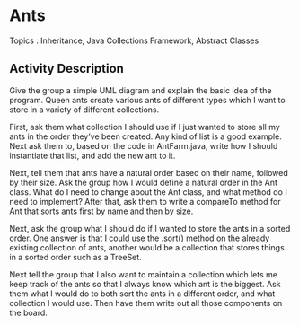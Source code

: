 # Ants
Topics : Inheritance, Java Collections Framework, Abstract Classes

## Activity Description 

Give the group a simple UML diagram and explain the basic idea of the program. Queen ants create various ants of different types which I want to store in a variety of different collections. 

First, ask them what collection I should use if I just wanted to store all my ants in the order they’ve been created. Any kind of list is a good example. Next ask them to, based on the code in AntFarm.java, write how I should instantiate that list, and add the new ant to it. 

Next, tell them that ants have a natural order based on their name, followed by their size. Ask the group how I would define a natural order in the Ant class. What do I need to change about the Ant class, and what method do I need to implement? After that, ask them to write a compareTo method for Ant that sorts ants first by name and then by size. 

Next, ask the group what I should do if I wanted to store the ants in a sorted order. One answer is that I could use the .sort() method on the already existing collection of ants, another would be a collection that stores things in a sorted order such as a TreeSet. 

Next tell the group that I also want to maintain a collection which lets me keep track of the ants so that I always know which ant is the biggest. Ask them what I would do to both sort the ants in a different order, and what collection I would use. Then have them write out all those components on the board. 
